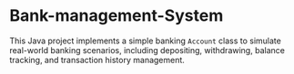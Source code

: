 # Bank-management-System
This Java project implements a simple banking `Account` class to simulate real-world banking scenarios, including depositing, withdrawing, balance tracking, and transaction history management.
